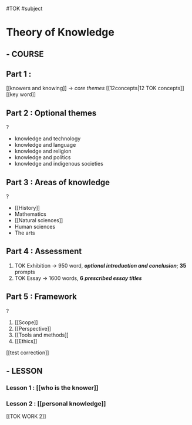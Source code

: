 #TOK  #subject
# Theory of Knowledge 
## - COURSE
## **Part 1 :** 
 [[knowers and knowing]] $\rightarrow$ *core themes* 
 [[12concepts|12 TOK concepts]]   
  [[key word]] 
  
## **Part 2 :** Optional themes
?
- knowledge and technology
- knowledge and language
- knowledge and religion 
- knowledge and politics
- knowledge and indigenous societies  
<!--SR:!2023-02-05,18,290-->

## **Part 3 :** Areas of knowledge
?
- [[History]]
- Mathematics 
- [[Natural sciences]]
- Human sciences
- The arts 
## **Part 4 :** Assessment
1. TOK Exhibition $\rightarrow$ 950 word, ***optional introduction and conclusion***; __35__ prompts
2. TOK Essay $\rightarrow$ 1600 words, __6__ ***prescribed essay titles*** 
## **Part 5 :** Framework 
?
1. [[Scope]] 
2. [[Perspective]]
3. [[Tools and methods]]
4. [[Ethics]]
<!--SR:!2023-02-07,20,290-->

[[test correction]] 

## - LESSON
### **Lesson 1 :** [[who is the knower]] 
### **Lesson 2 :** [[personal knowledge]] 

[[TOK WORK 2]]  